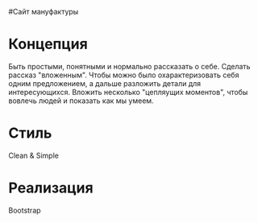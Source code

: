 #Сайт мануфактуры

Концепция
=========
Быть простыми, понятными и нормально рассказать о себе.
Сделать рассказ "вложенным". Чтобы можно было охарактеризовать себя одним предложением, а дальше разложить детали для интересующихся.
Вложить несколько "цепляущих моментов", чтобы вовлечь людей и показать как мы умеем.

Стиль
=====
Clean & Simple

Реализация
==========
Bootstrap